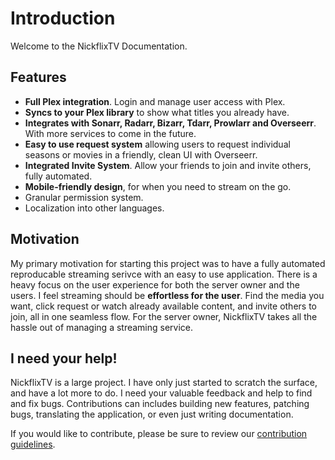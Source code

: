 # Introduction

Welcome to the NickflixTV Documentation.

## Features

- **Full Plex integration**. Login and manage user access with Plex.
- **Syncs to your Plex library** to show what titles you already have.
- **Integrates with Sonarr, Radarr, Bizarr, Tdarr, Prowlarr and Overseerr**. With more services to come in the future.
- **Easy to use request system** allowing users to request individual seasons or movies in a friendly, clean UI with Overseerr.
- **Integrated Invite System**. Allow your friends to join and invite others, fully automated.
- **Mobile-friendly design**, for when you need to stream on the go.
- Granular permission system.
- Localization into other languages.

## Motivation

My primary motivation for starting this project was to have a fully automated reproducable streaming serivce with an easy to use application. There is a heavy focus on the user experience for both the server owner and the users. I feel streaming should be **effortless for the user**. Find the media you want, click request or watch already available content, and invite others to join, all in one seamless flow. For the server owner, NickflixTV takes all the hassle out of managing a streaming service.

## I need your help!

NickflixTV is a large project. I have only just started to scratch the surface, and have a lot more to do. I need your valuable feedback and help to find and fix bugs. Contributions can includes building new features, patching bugs, translating the application, or even just writing documentation.

If you would like to contribute, please be sure to review our [contribution guidelines](https://github.com/nickelsh1ts/nickflixtv-app/blob/develop/CONTRIBUTING.md).